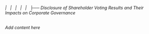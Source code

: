 ###### |   |   |   |   |   ├── Disclosure of Shareholder Voting Results and Their Impacts on Corporate Governance

*Add content here*